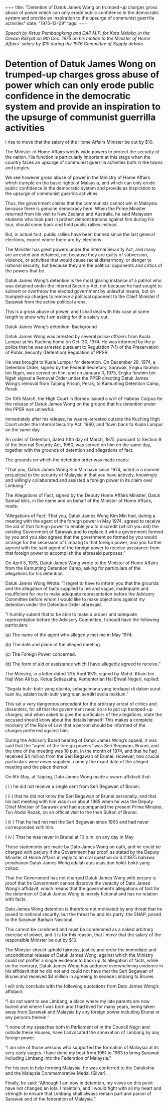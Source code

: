 +++ 
title: "Detention of Datuk James Wong on trumped-up charges gross abuse of power which can only erode public confidence in the democratic system and provide an inspiration to the upsurge of communist guerrilla activities"
date: "1975-12-09"
tags:
+++

_Speech by Ketua Pembangkang and DAP M.P. for Kota Melaka, in the Dewan Rakyat on 9th Dec. 1975 on his motion to the Minister of Home Affairs’ salary by $10 during the 1976 Committee of Supply debate_

# Detention of Datuk James Wong on trumped-up charges gross abuse of power which can only erode public confidence in the democratic system and provide an inspiration to the upsurge of communist guerrilla activities

I rise to move that the salary of the Home Affairs Minister be cut by $10.</u>

The Minister of Home Affairs wields wide powers to protect the security of the nation. His function is particularly important at this stage when the country faces an upsurge of communist guerrilla activities both in the towns and jungles.

We see however gross abuse of power in the Ministry of Home Affairs which trample on the basic rights of Malaysia, and which can only erode public confidence in the democratic system and provide as inspiration to the upsurge of communist guerrilla activities.

Thus, the government claims that the communists cannot win in Malaysia because there is genuine democracy here. When the Prime Minister returned from his visit to New Zealand and Australia, he said Malaysian students who took part in protest demonstrations against him during his tour, should come back and hold public rallies instead.

But, in actual fact, public rallies have been banned since the last general elections, expect where there are by-elections.

The Minister has great powers under the Internal Security Act, and many are arrested and detained, not because they are guilty of subversion, violence, or activities that would cause racial disharmony, or danger to national security, but because they are the political opponents and critics of the powers that be.

Datuk James Wong’s detention is the most glaring instance of a patriot who was detained under the Internal Security Act, not because he had sought to subvert or overthrow the elected government by unlawful means, but on trumped-up charges to remove a political opponent to the Chief Minister if Sarawak from the active political arena.

This is a gross abuse of power, and I shall deal with this case at some length to show why I am asking for this salary cut.

Datuk James Wong’s detention: Background

Datuk James Wong was arrested by several police officers from Kuala Lumpur at his Kuching home on Oct. 30, 1974. He was informed by the p police that he was arrested pursuant to Regulation 7(1) of the Preservation of Public Security (Detention) Regulation of PPSR.

He was brought to Kuala Lumpur for detention. On December 28, 1974, a Detention Order, signed by the Federal Secretary, Sarawak, Engku Ibrahim bin Ngah, was served on him, and on January 3, 1975, Engku Ibrahim bin Ngah signed a Removal Order under the PPSR directing Datuk James Wong’s removal from Taiping Prison, Perak, to Kamunting Detention Camp, Perak.

On 10th March, the High Court in Borneo issued a writ of Habeas Corpus for the release of Datuk James Wong on the ground that his detention under the PPSR was unlawful.

Immediately after his release, he was re-arrested outside the Kuching High Court under the Internal Security Act, 1960, and flown back to Kuala Lumpur on the same day.

An order of Detention, dated 10th day of March, 1975, pursuant to Section 8 of the Internal Security Act, 1960, was served on him on the same day, together with the grounds of detention and allegations of fact.

The grounds on which the detention order was made reads:

“That you, Datuk James Wong Kim Min have since 1974, acted in a manner prejudicial to the security of Malaysia in that you have actively, knowingly and willingly collaborated and assisted a foreign power in its claim over Limbang.”

The Allegations of Fact, signed by the Deputy Home Affairs Minister, Datuk Samad Idris, in the name and on behalf of the Minister of Home Affairs, reads:

“Allegations of Fact; That you, Datuk James Wong Kim Min had, during a meeting with the agent of the foreign power in May 1974, agreed to receive the aid of that foreign power to enable you to discredit (which you did) the existing Government of Sarawak and to replace it with a government formed by you and you also agreed that the government so formed by you would arrange for the secession of Limbang to that foreign power; and you further agreed with the said agent of the foreign power to receive assistance from that foreign power to accomplish the aforesaid purposes.”

On April 5, 1975, Datuk James Wong wrote to the Minister of Home Affairs from the Kamunting Detention Camp, asking for particulars of the allegations for his detention.

Datuk James Wong Wrote: “I regret to have to inform you that the grounds and the allegation of facts supplied to me and vague, inadequate and insufficient for me to make adequate representation before the Advisory Committee before whom I would like to make objections against my detention under the Detention Order aforesaid.

“I humbly submit that to be able to make a proper and adequate representation before the Advisory Committee, I should have the following particulars:

(a)	The name of the agent who allegedly met me in May 1974;

(b)	The date and place of the alleged meeting.

(c)	The Foreign Power concerned.

(d)	The form of aid or assistance which I have allegedly agreed to receive.”

The Ministry, in a letter dated 17th April 1975, signed by Mohd. Khairi bin Haji Wan Ali b.p. Ketua Setiausaha, Kementerian Hal Ehwal Negeri, replied:

“Segala butir-butir yang dipinta, sebagaimana yang terdapat di dalam surat tuan itu, adalah butir-butir yang tuan sendiri sedia maklum.”

This set a very dangerous precedent for the arbitrary arrest of critics and dissenters, for all that the government need do is to put up trumped-up charges, and when asked to give the particulars of the allegations, state the accused should know about the details himself! This makes a complete mockery of the Rule of Law that a person should be informed of the charges preferred against him.

During the Advisory Board hearing of Datuk James Wong’s appeal, it was said that the “agent of the foreign powers” was Seri Begawan, Brunei, and the time of the meeting was 10 p.m. in the month of 1974, and that he had received $4 million from the Seri Begawan of Brunei. However, two crucial particulars were never supplied, namely the exact date of the alleged meeting and the place thereof.

On 6th May, at Taiping, Dato James Wong made a sworn affidavit that:

( i )	he did not receive a single cent from Seri Begawan of Brunei;

( ii )	that he did not know the Seri Begawan of Brunei personally, and that his last meeting with him was in or about 1965 when he was the Deputy Chief Minister of Sarawak and had accompanied the present Prime Minister, Tun Abdul Razak, on an official visit to the then Sultan of Brunei.

( iii )	That he had not met the Seri Begawan since 1965 and had never corresponded with him.

( iv )	That he was never in Brunei at 10 p.m. on any day in May

These statements are made by Dato James Wong on oath, and he could be charged with perjury if the Government has proof, as stated by the Deputy Minister of Home Affairs in reply to an oral question on 6.11.1975 bahawa penahanan Datuk James Wong adalah atas asas dan bokti-bokti yang cukup.

That the Government has not charged Datuk James Wong with perjury is proof that he Government cannot disprove the veracity of Dato James Wong’s affidavit, which means that the government’s allegations of fact for the detention of Datuk James Wong is merely fictional and has no relation with facts.

Dato James Wong detention is therefore not motivated by any threat that he posed to national security, but the threat he and his party, the SNAP, posed to the Sarawan Barisan Nasional.

This cannot be condoned and must be condemned as a naked arbitrary exercise of power, and it is for this reason, that I move that the salary of the responsible Minister be cut by $10.

The Minister should uphold fairness, justice and order the immediate and unconditional release of Datuk James Wong, against which the Ministry could not proffer a single evidence to back up its allegation of facts, while on the contrary, Datuk James Wong has adduced overwhelming evidence in his affidavit that he did not and could not have met the Seri Begawan of Brunei and received $4 million in agreeing to secede Limbang to Brunei.

I will only conclude with the following quotations from Dato James Wong’s affidavit:

“I do not want to see Limbang, a place where my late parents are now buried and where I was born and I had lived for many years, being taken away from Sarawak and Malaysia by any foreign power including Brunei or any persons therein.”

“I none of my speeches both in Parliament of in the Council Negri and outside these Houses, have I advocated the annexation of Limbang by any foreign power.

“I am one of those persons who supported the formation of Malaysia at its very early stages. I have done my best from 1961 to 1963 to bring Sarawak including Limbang into the Federation of Malaysia.”

For his part in help forming Malaysia, he was conferred to the Datukship and the Malaysia Commemorative Medal (Silver).

Finally, he said: “Although I am now in detention, my views on this point have not changed an iota. I maintain, and I would fight with all my heart and strength to ensure that Limbang shall always remain part and parcel of Sarawak and of the federation of Malaysia.”
 
